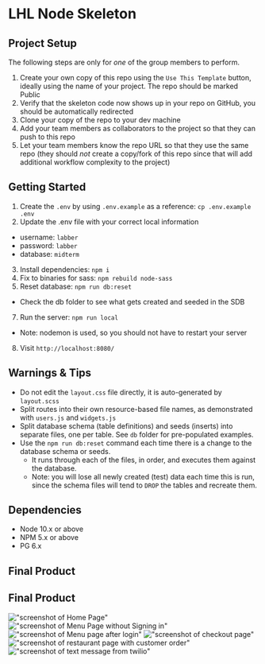 LHL Node Skeleton
=========

## Project Setup

The following steps are only for _one_ of the group members to perform.

1. Create your own copy of this repo using the `Use This Template` button, ideally using the name of your project. The repo should be marked Public
2. Verify that the skeleton code now shows up in your repo on GitHub, you should be automatically redirected
3. Clone your copy of the repo to your dev machine
4. Add your team members as collaborators to the project so that they can push to this repo
5. Let your team members know the repo URL so that they use the same repo (they should _not_ create a copy/fork of this repo since that will add additional workflow complexity to the project)


## Getting Started

1. Create the `.env` by using `.env.example` as a reference: `cp .env.example .env`
2. Update the .env file with your correct local information 
  - username: `labber` 
  - password: `labber` 
  - database: `midterm`
3. Install dependencies: `npm i`
4. Fix to binaries for sass: `npm rebuild node-sass`
5. Reset database: `npm run db:reset`
  - Check the db folder to see what gets created and seeded in the SDB
7. Run the server: `npm run local`
  - Note: nodemon is used, so you should not have to restart your server
8. Visit `http://localhost:8080/`

## Warnings & Tips

- Do not edit the `layout.css` file directly, it is auto-generated by `layout.scss`
- Split routes into their own resource-based file names, as demonstrated with `users.js` and `widgets.js`
- Split database schema (table definitions) and seeds (inserts) into separate files, one per table. See `db` folder for pre-populated examples. 
- Use the `npm run db:reset` command each time there is a change to the database schema or seeds. 
  - It runs through each of the files, in order, and executes them against the database. 
  - Note: you will lose all newly created (test) data each time this is run, since the schema files will tend to `DROP` the tables and recreate them.

## Dependencies

- Node 10.x or above
- NPM 5.x or above
- PG 6.x

## Final Product



## Final Product

!["screenshot of Home Page"](https://github.com/henriw22/Midterm-Food-Pick-Up-Ordering/blob/master/docs/1.png)
!["screenshot of Menu Page without Signing in"](https://github.com/henriw22/Midterm-Food-Pick-Up-Ordering/blob/master/docs/2.png)
!["screenshot of Menu page after login"](https://github.com/henriw22/Midterm-Food-Pick-Up-Ordering/blob/master/docs/3.png)
!["screenshot of checkout page"](https://github.com/henriw22/Midterm-Food-Pick-Up-Ordering/blob/master/docs/4.png)
!["screenshot of restaurant page with customer order"](https://github.com/henriw22/Midterm-Food-Pick-Up-Ordering/blob/master/docs/5.png)
!["screenshot of text message from twilio"](https://github.com/henriw22/Midterm-Food-Pick-Up-Ordering/blob/master/docs/6.png)


